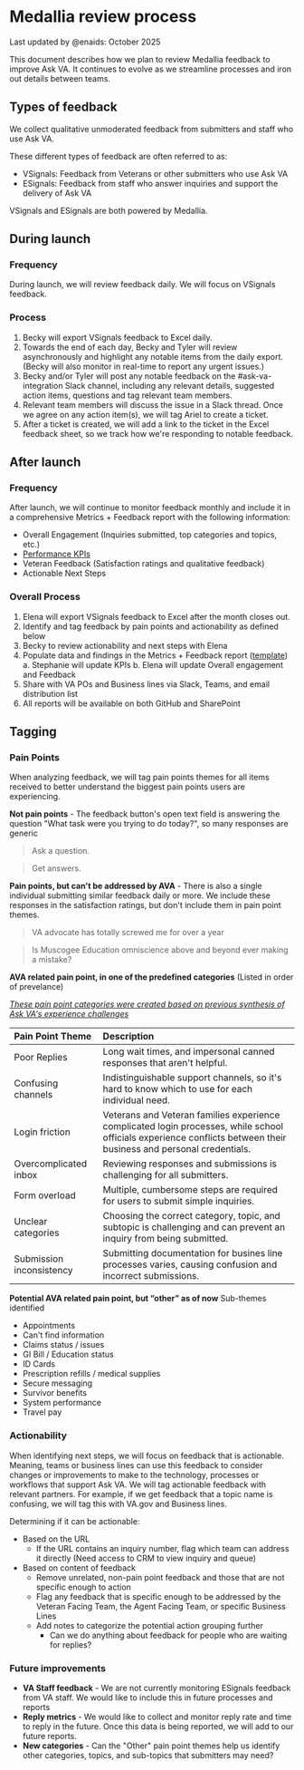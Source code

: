 # Medallia review process

Last updated by @enaids: October 2025

This document describes how we plan to review Medallia feedback to improve Ask VA. It continues to evolve as we streamline processes and iron out details between teams.

## Types of feedback

We collect qualitative unmoderated feedback from submitters and staff who use Ask VA.

These different types of feedback are often referred to as:

- VSignals: Feedback from Veterans or other submitters who use Ask VA
- ESignals: Feedback from staff who answer inquiries and support the delivery of Ask VA

VSignals and ESignals are both powered by Medallia.

## During launch

### Frequency

During launch, we will review feedback daily. We will focus on VSignals feedback.

### Process

1. Becky will export VSignals feedback to Excel daily.
2. Towards the  end of each day, Becky and Tyler will review asynchronously and highlight any notable items from the daily export. (Becky will also monitor in real-time to report any urgent issues.)
3. Becky and/or Tyler will post any notable feedback on the #ask-va-integration Slack channel, including any relevant details, suggested action items, questions and tag relevant team members.
4. Relevant team members will discuss the issue in a Slack thread. Once we agree on any action item(s), we will tag Ariel to create a ticket.
5. After a ticket is created, we will add a link to the ticket in the Excel feedback sheet, so we track how we're responding to notable feedback.

## After launch

### Frequency

After launch, we will continue to monitor feedback monthly and include it in a comprehensive Metrics + Feedback report with the following information:
- Overall Engagement (Inquiries submitted, top categories and topics, etc.) 
- [Performance KPIs](https://github.com/department-of-veterans-affairs/va.gov-team/blob/master/products/ask-va/product/KPIs.md#performance-kpis)
- Veteran Feedback (Satisfaction ratings and qualitative feedback)
- Actionable Next Steps

### Overall Process

1. Elena will export VSignals feedback to Excel after the month closes out. 
2. Identify and tag feedback by pain points and actionability as defined below
3. Becky to review actionability and next steps with Elena 
4. Populate data and findings in the Metrics + Feedback report ([template]([url](https://dvagov.sharepoint.com/:p:/r/sites/AskVA/Shared%20Documents/General/Data/Other%20analyses/Metrics%20+%20Feedback%20proposed%20template.pptx?d=w90ba3b257b364da7bfc2338776c98692&csf=1&web=1&e=VDonPZ))) 
    a. Stephanie will update KPIs
    b. Elena will update Overall engagement and Feedback
5. Share with VA POs and Business lines via Slack, Teams, and email distribution list
6. All reports will be available on both GitHub and SharePoint
 
## Tagging

### Pain Points 

When analyzing feedback, we will tag pain points themes for all items received to better understand the biggest pain points users are experiencing. 

**Not pain points** - The feedback button's open text field is answering the question "What task were you trying to do today?", so many responses are generic
> Ask a question.
  
> Get answers.
    
**Pain points, but can't be addressed by AVA** - There is also a single individual submitting similar feedback daily or more. We include these responses in the satisfaction ratings, but don't include them in pain point themes. 
> VA advocate has totally screwed me for over a year
  
> Is Muscogee Education omniscience above and beyond ever making a mistake?
    
**AVA related pain point, in one of the predefined categories** (Listed in order of prevelance)

_[These pain point categories were created based on previous synthesis of Ask VA's experience challenges
](https://app.mural.co/t/departmentofveteransaffairs9999/m/departmentofveteransaffairs9999/1734559665587/c07692f1c825558a1869a09ca311d6dda1964ebe)_


| Pain Point Theme | Description | 
| :--------------- | :--------- | 
| Poor Replies     | Long wait times, and impersonal canned responses that aren't helpful.   | 
| Confusing channels   | Indistinguishable support channels, so it's hard to know which to use for each individual need.   | 
| Login friction      | Veterans and Veteran families experience complicated login processes, while school officials experience conflicts between their business and personal credentials.      | 
| Overcomplicated inbox    | Reviewing responses and submissions is challenging for all submitters.      | 
| Form overload    | Multiple, cumbersome steps are required for users to submit simple inquiries.      | 
| Unclear categories    | Choosing the correct category, topic, and subtopic is challenging and can prevent an inquiry from being submitted.      |
| Submission inconsistency    | Submitting documentation for busines line processes varies, causing confusion and incorrect submissions.      | 
 
 **Potential AVA related pain point, but “other” as of now** Sub-themes identified
  - Appointments
  - Can't find information
  - Claims status / issues
  - GI Bill / Education status
  - ID Cards
  - Prescription refills / medical supplies
  - Secure messaging
  - Survivor benefits
  - System performance
  - Travel pay

### Actionability
When identifying next steps, we will focus on feedback that is actionable. Meaning, teams or business lines can use this feedback to consider changes or improvements to make to the technology, processes or workflows that support Ask VA.
We will tag actionable feedback with relevant partners. For example, if we get feedback that a topic name is confusing, we will tag this with VA.gov and Business lines.

Determining if it can be actionable:
- Based on the URL
  - If the URL contains an inquiry number, flag which team can address it directly (Need access to CRM to view inquiry and queue)
- Based on content of feedback
  - Remove unrelated, non-pain point feedback and those that are not specific enough to action
  - Flag any feedback that is specific enough to be addressed by the Veteran Facing Team, the Agent Facing Team, or specific Business Lines
  - Add notes to categorize the potential action grouping further
    - Can we do anything about feedback for people who are waiting for replies?

### Future improvements
- **VA Staff feedback** - We are not currently monitoring ESignals feedback from VA staff. We would like to include this in future processes and reports
- **Reply metrics** - We would like to collect and monitor reply rate and time to reply in the future. Once this data is being reported, we will add to our future reports.
- **New categories** - Can the "Other" pain point themes help us identify other categories, topics, and sub-topics that submitters may need? 
